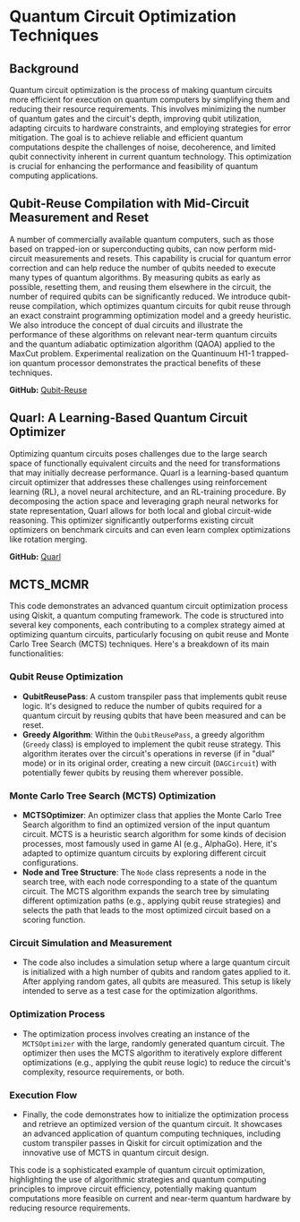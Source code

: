 
# Quantum Circuit Optimization Techniques

## Background

Quantum circuit optimization is the process of making quantum circuits more efficient for execution on quantum computers by simplifying them and reducing their resource requirements. This involves minimizing the number of quantum gates and the circuit's depth, improving qubit utilization, adapting circuits to hardware constraints, and employing strategies for error mitigation. The goal is to achieve reliable and efficient quantum computations despite the challenges of noise, decoherence, and limited qubit connectivity inherent in current quantum technology. This optimization is crucial for enhancing the performance and feasibility of quantum computing applications.

## Qubit-Reuse Compilation with Mid-Circuit Measurement and Reset

A number of commercially available quantum computers, such as those based on trapped-ion or superconducting qubits, can now perform mid-circuit measurements and resets. This capability is crucial for quantum error correction and can help reduce the number of qubits needed to execute many types of quantum algorithms. By measuring qubits as early as possible, resetting them, and reusing them elsewhere in the circuit, the number of required qubits can be significantly reduced. We introduce qubit-reuse compilation, which optimizes quantum circuits for qubit reuse through an exact constraint programming optimization model and a greedy heuristic. We also introduce the concept of dual circuits and illustrate the performance of these algorithms on relevant near-term quantum circuits and the quantum adiabatic optimization algorithm (QAOA) applied to the MaxCut problem. Experimental realization on the Quantinuum H1-1 trapped-ion quantum processor demonstrates the practical benefits of these techniques.

**GitHub:** [Qubit-Reuse](https://github.com/qiskit-community/qiskit-qubit-reuse/tree/main)

## Quarl: A Learning-Based Quantum Circuit Optimizer

Optimizing quantum circuits poses challenges due to the large search space of functionally equivalent circuits and the need for transformations that may initially decrease performance. Quarl is a learning-based quantum circuit optimizer that addresses these challenges using reinforcement learning (RL), a novel neural architecture, and an RL-training procedure. By decomposing the action space and leveraging graph neural networks for state representation, Quarl allows for both local and global circuit-wide reasoning. This optimizer significantly outperforms existing circuit optimizers on benchmark circuits and can even learn complex optimizations like rotation merging. 

**GitHub:** [Quarl](https://github.com/quantum-compiler/Quarl)

## MCTS_MCMR

This code demonstrates an advanced quantum circuit optimization process using Qiskit, a quantum computing framework. The code is structured into several key components, each contributing to a complex strategy aimed at optimizing quantum circuits, particularly focusing on qubit reuse and Monte Carlo Tree Search (MCTS) techniques. Here's a breakdown of its main functionalities:

### Qubit Reuse Optimization
- **QubitReusePass**: A custom transpiler pass that implements qubit reuse logic. It's designed to reduce the number of qubits required for a quantum circuit by reusing qubits that have been measured and can be reset.
- **Greedy Algorithm**: Within the `QubitReusePass`, a greedy algorithm (`Greedy` class) is employed to implement the qubit reuse strategy. This algorithm iterates over the circuit's operations in reverse (if in "dual" mode) or in its original order, creating a new circuit (`DAGCircuit`) with potentially fewer qubits by reusing them wherever possible.

### Monte Carlo Tree Search (MCTS) Optimization
- **MCTSOptimizer**: An optimizer class that applies the Monte Carlo Tree Search algorithm to find an optimized version of the input quantum circuit. MCTS is a heuristic search algorithm for some kinds of decision processes, most famously used in game AI (e.g., AlphaGo). Here, it's adapted to optimize quantum circuits by exploring different circuit configurations.
- **Node and Tree Structure**: The `Node` class represents a node in the search tree, with each node corresponding to a state of the quantum circuit. The MCTS algorithm expands the search tree by simulating different optimization paths (e.g., applying qubit reuse strategies) and selects the path that leads to the most optimized circuit based on a scoring function.

### Circuit Simulation and Measurement
- The code also includes a simulation setup where a large quantum circuit is initialized with a high number of qubits and random gates applied to it. After applying random gates, all qubits are measured. This setup is likely intended to serve as a test case for the optimization algorithms.

### Optimization Process
- The optimization process involves creating an instance of the `MCTSOptimizer` with the large, randomly generated quantum circuit. The optimizer then uses the MCTS algorithm to iteratively explore different optimizations (e.g., applying the qubit reuse logic) to reduce the circuit's complexity, resource requirements, or both.

### Execution Flow
- Finally, the code demonstrates how to initialize the optimization process and retrieve an optimized version of the quantum circuit. It showcases an advanced application of quantum computing techniques, including custom transpiler passes in Qiskit for circuit optimization and the innovative use of MCTS in quantum circuit design.

This code is a sophisticated example of quantum circuit optimization, highlighting the use of algorithmic strategies and quantum computing principles to improve circuit efficiency, potentially making quantum computations more feasible on current and near-term quantum hardware by reducing resource requirements.

